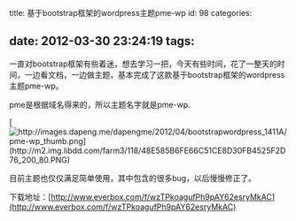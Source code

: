 title: 基于bootstrap框架的wordpress主题pme-wp
id: 98
categories:

date: 2012-03-30 23:24:19
tags:
---

一直对bootstrap框架有些着迷，想去学习一把，今天有些时间，花了一整天的时间，一边看文档，一边做主题，基本完成了这款基于bootstrap框架的wordpress主题pme-wp。

pme是根据域名得来的，所以主题名字就是pme-wp.

[](http://images.dapeng.me/dapengme/2012/04/bootstrapwordpress_1411A/pme-wp.png)[![http://images.dapeng.me/dapengme/2012/04/bootstrapwordpress_1411A/pme-wp_thumb.png](http://m2.img.libdd.com/farm3/118/48E585B6FE66C51CE8D30FB4525F2D76_200_80.PNG)</img>](http://images.dapeng.me/dapengme/2012/04/bootstrapwordpress_1411A/pme-wp_thumb.png)

目前主题也仅仅满足简单使用，其中包含的很多bug，以后慢慢修正了。

下载地址：[http://www.everbox.com/f/wzTPkoagufPh9pAY62esryMkAC](http://www.everbox.com/f/wzTPkoagufPh9pAY62esryMkAC)